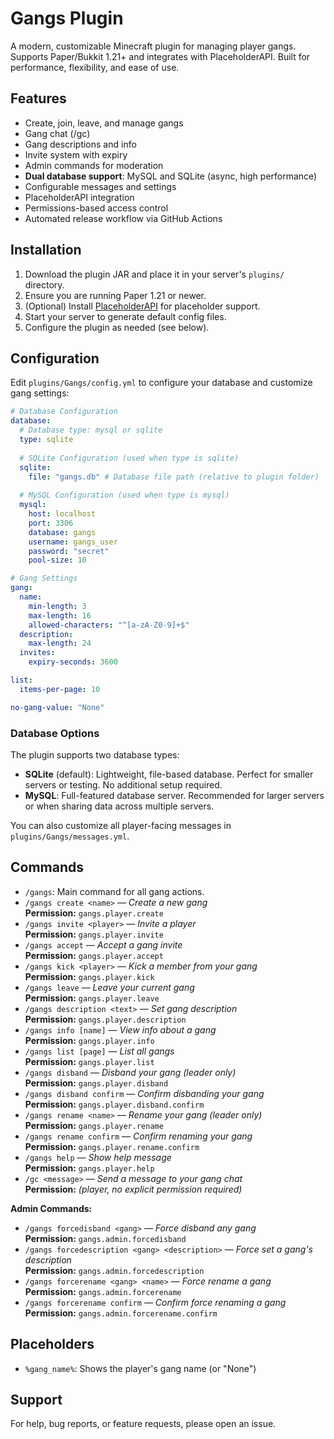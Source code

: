 # Gangs Plugin

A modern, customizable Minecraft plugin for managing player gangs. Supports Paper/Bukkit 1.21+ and integrates with PlaceholderAPI. Built for performance, flexibility, and ease of use.

## Features

- Create, join, leave, and manage gangs
- Gang chat (/gc)
- Gang descriptions and info
- Invite system with expiry
- Admin commands for moderation
- **Dual database support**: MySQL and SQLite (async, high performance)
- Configurable messages and settings
- PlaceholderAPI integration
- Permissions-based access control
- Automated release workflow via GitHub Actions

## Installation

1. Download the plugin JAR and place it in your server's `plugins/` directory.
2. Ensure you are running Paper 1.21 or newer.
3. (Optional) Install [PlaceholderAPI](https://www.spigotmc.org/resources/placeholderapi.6245/) for placeholder support.
4. Start your server to generate default config files.
5. Configure the plugin as needed (see below).

## Configuration

Edit `plugins/Gangs/config.yml` to configure your database and customize gang settings:

```yaml
# Database Configuration
database:
  # Database type: mysql or sqlite
  type: sqlite
  
  # SQLite Configuration (used when type is sqlite)
  sqlite:
    file: "gangs.db" # Database file path (relative to plugin folder)
  
  # MySQL Configuration (used when type is mysql)
  mysql:
    host: localhost
    port: 3306
    database: gangs
    username: gangs_user
    password: "secret"
    pool-size: 10

# Gang Settings
gang:
  name:
    min-length: 3
    max-length: 16
    allowed-characters: "^[a-zA-Z0-9]+$"
  description:
    max-length: 24
  invites:
    expiry-seconds: 3600

list:
  items-per-page: 10

no-gang-value: "None"
```

### Database Options

The plugin supports two database types:

- **SQLite** (default): Lightweight, file-based database. Perfect for smaller servers or testing. No additional setup required.
- **MySQL**: Full-featured database server. Recommended for larger servers or when sharing data across multiple servers.

You can also customize all player-facing messages in `plugins/Gangs/messages.yml`.

## Commands

- `/gangs`: Main command for all gang actions.
- `/gangs create <name>` — *Create a new gang*  
  **Permission:** `gangs.player.create`
- `/gangs invite <player>` — *Invite a player*  
  **Permission:** `gangs.player.invite`
- `/gangs accept` — *Accept a gang invite*  
  **Permission:** `gangs.player.accept`
- `/gangs kick <player>` — *Kick a member from your gang*  
  **Permission:** `gangs.player.kick`
- `/gangs leave` — *Leave your current gang*  
  **Permission:** `gangs.player.leave`
- `/gangs description <text>` — *Set gang description*  
  **Permission:** `gangs.player.description`
- `/gangs info [name]` — *View info about a gang*  
  **Permission:** `gangs.player.info`
- `/gangs list [page]` — *List all gangs*  
  **Permission:** `gangs.player.list`
- `/gangs disband` — *Disband your gang (leader only)*  
  **Permission:** `gangs.player.disband`
- `/gangs disband confirm` — *Confirm disbanding your gang*  
  **Permission:** `gangs.player.disband.confirm`
- `/gangs rename <name>` — *Rename your gang (leader only)*  
  **Permission:** `gangs.player.rename`
- `/gangs rename confirm` — *Confirm renaming your gang*  
  **Permission:** `gangs.player.rename.confirm`
- `/gangs help` — *Show help message*  
  **Permission:** `gangs.player.help`
- `/gc <message>` — *Send a message to your gang chat*  
  **Permission:** *(player, no explicit permission required)*

**Admin Commands:**

- `/gangs forcedisband <gang>` — *Force disband any gang*  
  **Permission:** `gangs.admin.forcedisband`
- `/gangs forcedescription <gang> <description>` — *Force set a gang's description*  
  **Permission:** `gangs.admin.forcedescription`
- `/gangs forcerename <gang> <name>` — *Force rename a gang*  
  **Permission:** `gangs.admin.forcerename`
- `/gangs forcerename confirm` — *Confirm force renaming a gang*  
  **Permission:** `gangs.admin.forcerename.confirm`

## Placeholders

- `%gang_name%`: Shows the player's gang name (or "None")

## Support

For help, bug reports, or feature requests, please open an issue.